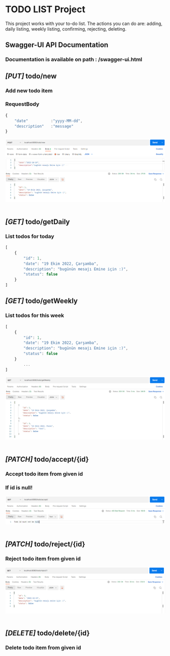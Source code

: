 
# TODO LIST Project

This project works with your to-do list. The actions you can do are: adding, daily listing, weekly listing, confirming, rejecting, deleting.

## Swagger-UI API Documentation
### Documentation is available on path : /swagger-ui.html

## _[PUT]_ todo/new
### Add new todo item
### RequestBody
```javascript
{
    "date"          :"yyyy-MM-dd",
    "description"   :"message"
}
```
![new_todo.png](https://github.com/talhacgdem/todolist/blob/master/images/new_todo.png) <br/>  <br/>


## _[GET]_ todo/getDaily
### List todos for today
```javascript
[
    {
        "id": 1,
        "date": "19 Ekim 2022, Çarşamba",
        "description": "bugünün mesajı Emine için :)",
        "status": false
    }
]
```

## _[GET]_ todo/getWeekly
### List todos for this week
```javascript
[
    {
        "id": 1,
        "date": "19 Ekim 2022, Çarşamba",
        "description": "bugünün mesajı Emine için :)",
        "status": false
    }
        ...
]
```
![weekly.png](https://github.com/talhacgdem/todolist/blob/master/images/weekly.png) <br/>  <br/>

## _[PATCH]_ todo/accept/{id}
### Accept todo item from given id
### If id is null!
![accept_without_id.png](https://github.com/talhacgdem/todolist/blob/master/images/accept_without_id.png) <br/>  <br/> 

## _[PATCH]_ todo/reject/{id}
### Reject todo item from given id
![reject.png](https://github.com/talhacgdem/todolist/blob/master/images/reject.png) <br/>  <br/> 

## _[DELETE]_ todo/delete/{id}
### Delete todo item from given id
